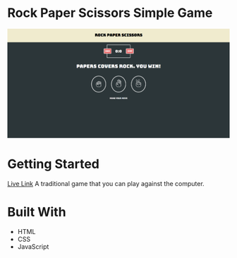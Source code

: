 # Rock Paper Scissors Simple Game
![app-photo](/assets/RPS.PNG)
# Getting Started
[Live Link](https://rockpapersgame.netlify.app/)
A traditional game that you can play against the computer.
# Built With
* HTML
* CSS
* JavaScript
